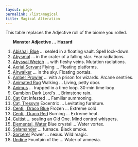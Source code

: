 ```yaml
---
layout: page
permalink: /list/magical
title: Magical Alteration
---
```


This table replaces the Adjective roll of the biome you rolled.

&nbsp; &nbsp; &nbsp; <span class="a">**Monster**</span> <span class="ee">**Adjective ...**</span> **Hazard**

1. <span class="a">[Abishai, Blue](/monsters/abishai-blue)</span> <span class="e">... sealed in a floating vault.</span> <span class="d">Spell lock-down.</span> 
1. <span class="a">[Abysmal](/monsters/abysmal)</span>  <span class="e">... in the crater of a falling star.</span> <span class="d">Fear radiations.</span> 
1. <span class="a">[Abyssal Wretch](/monsters/abyssal-wretch)</span> <span class="e"> ... with fleshy veins.</span> <span class="d">Mutation radiations.</span> 
1. <span class="a">[Aerial Servant](/monsters/aerial-servant)</span> <span class="e">Flying ...</span> <span class="d">Floating platforms.</span> 
1. <span class="a">[Airwalker](/monsters/airwalker)</span> <span class="e">... in the sky.</span> <span class="d">Floating portals.</span> 
1. <span class="a">[Amber Prowler](/monsters/amber-prowler)</span> <span class="e">... with a prison for wizards.</span> <span class="d">Arcane sentries.</span> 
1. <span class="a">[Animated Rug](/monsters/animated-rug)</span> <span class="e">Walking ...</span> <span class="d">Living, petty door.</span> 
1. <span class="a">[Animus](/monsters/animus)</span> <span class="e">... trapped in a time loop.</span> <span class="d">30-min time loop.</span> 
1. <span class="a">[Cambion](/monsters/cambion)</span> <span class="e"> Dark Lord's ...</span> <span class="d">Brimstone rain.</span> 
1. <span class="a">[Cat](/monsters/cat)</span> <span class="e"> Cat infested ...</span> <span class="d">Familiar summoning.</span>
1. <span class="a">[Cat, Tressym](/monsters/cat-tressym)</span> <span class="e"> Excentric ...</span> <span class="d">Levitating furniture.</span> 
1. <span class="a">[Centi., Draco Blue](/monsters/centipede-dracopede-blue)</span> <span class="e"> Frozen ...</span> <span class="d">Extreme cold.</span> 
1. <span class="a">[Centi., Draco Red](/monsters/centipede-dracopede-red)</span> <span class="e"> Burning ...</span> <span class="d">Extreme heat.</span> 
1. <span class="a">[Cultist](/monsters/cultist)</span> <span class="e"> ... sealing an Old One.</span> <span class="d">Mind control whispers.</span> 
1. <span class="a">[Elemental, Water](/monsters/elemental-water)</span> <span class="e">Blue crystal ...</span> <span class="d">Water vortex.</span>
1. <span class="a">[Salamander](/monsters/salamander)</span> <span class="e"> ... furnace.</span> <span class="d">Black smoke.</span> 
1. <span class="a">[Sorcerer](/monsters/sorcerer)</span> <span class="b">Power ...</span>  <span class="c">nexus.</span> <span class="d">Wild magic.</span>
1. <span class="a">[Undine](/monsters/undine)</span> <span class="e"> Fountain of the ...</span> <span class="d">Water of amnesia.</span> 
